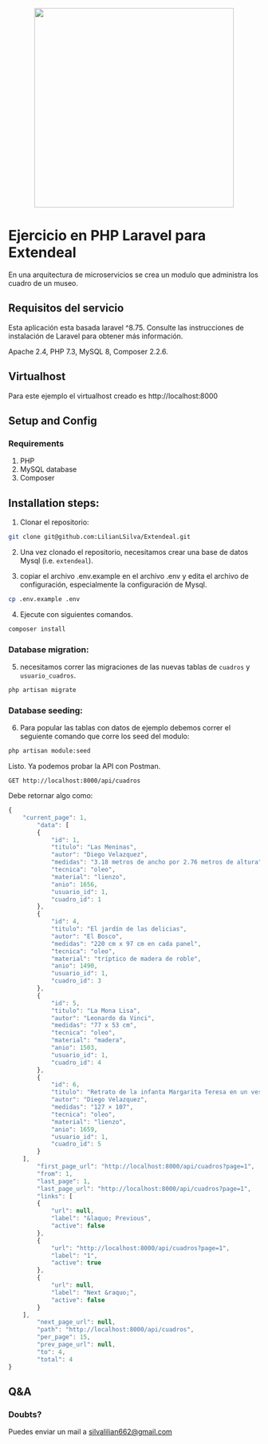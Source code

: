 <p align="center"><a href="https://laravel.com" target="_blank"><img src="https://raw.githubusercontent.com/laravel/art/master/logo-lockup/5%20SVG/2%20CMYK/1%20Full%20Color/laravel-logolockup-cmyk-red.svg" width="400"></a></p>

# Ejercicio en PHP Laravel para Extendeal

En una arquitectura de microservicios se crea un modulo que administra los cuadro de un museo.
## Requisitos del servicio
Esta aplicación esta basada laravel ^8.75. Consulte las instrucciones de instalación de Laravel para obtener más información.

Apache 2.4, PHP 7.3, MySQL 8, Composer 2.2.6.

## Virtualhost
Para este ejemplo el virtualhost creado es http://localhost:8000

## Setup and Config

### Requirements
1. PHP
2. MySQL database
3. Composer

## Installation steps:
1. Clonar el repositorio:
```bash
git clone git@github.com:LilianLSilva/Extendeal.git
```
2. Una vez clonado el repositorio, necesitamos crear una base de datos Mysql (i.e. `extendeal`).

3. copiar el archivo .env.example en el archivo .env y edita el archivo de configuración, especialmente la configuración de Mysql.
```bash
cp .env.example .env
```
4. Ejecute con siguientes comandos.
```bash
composer install
```
### Database migration:
5. necesitamos correr las migraciones de las nuevas tablas de `cuadros` y `usuario_cuadros`.
```bash
php artisan migrate
```

### Database seeding:

6.  Para popular las tablas con datos de ejemplo debemos correr el seguiente comando que corre los seed del modulo:
```bash
php artisan module:seed 
```

Listo. Ya podemos probar la API con Postman.
```code
GET http://localhost:8000/api/cuadros
```
Debe retornar algo como:
```javascript
{
    "current_page": 1,
        "data": [
        {
            "id": 1,
            "titulo": "Las Meninas",
            "autor": "Diego Velazquez",
            "medidas": "3.18 metros de ancho por 2.76 metros de altura",
            "tecnica": "oleo",
            "material": "lienzo",
            "anio": 1656,
            "usuario_id": 1,
            "cuadro_id": 1
        },
        {
            "id": 4,
            "titulo": "El jardín de las delicias",
            "autor": "El Bosco",
            "medidas": "220 cm x 97 cm en cada panel",
            "tecnica": "oleo",
            "material": "tríptico de madera de roble",
            "anio": 1490,
            "usuario_id": 1,
            "cuadro_id": 3
        },
        {
            "id": 5,
            "titulo": "La Mona Lisa",
            "autor": "Leonardo da Vinci",
            "medidas": "77 x 53 cm",
            "tecnica": "oleo",
            "material": "madera",
            "anio": 1503,
            "usuario_id": 1,
            "cuadro_id": 4
        },
        {
            "id": 6,
            "titulo": "Retrato de la infanta Margarita Teresa en un vestido azul,",
            "autor": "Diego Velazquez",
            "medidas": "127 × 107",
            "tecnica": "oleo",
            "material": "lienzo",
            "anio": 1659,
            "usuario_id": 1,
            "cuadro_id": 5
        }
    ],
        "first_page_url": "http://localhost:8000/api/cuadros?page=1",
        "from": 1,
        "last_page": 1,
        "last_page_url": "http://localhost:8000/api/cuadros?page=1",
        "links": [
        {
            "url": null,
            "label": "&laquo; Previous",
            "active": false
        },
        {
            "url": "http://localhost:8000/api/cuadros?page=1",
            "label": "1",
            "active": true
        },
        {
            "url": null,
            "label": "Next &raquo;",
            "active": false
        }
    ],
        "next_page_url": null,
        "path": "http://localhost:8000/api/cuadros",
        "per_page": 15,
        "prev_page_url": null,
        "to": 4,
        "total": 4
}
```

## Q&A

### Doubts?
Puedes enviar un mail a silvalilian662@gmail.com
